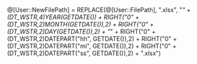 @[User::NewFilePath] = REPLACE(@[User::FilePath], ".xlsx", 
                     "_" + (DT_WSTR,4)YEAR(GETDATE()) + 
                     RIGHT("0" + (DT_WSTR,2)MONTH(GETDATE()),2) + 
                     RIGHT("0" + (DT_WSTR,2)DAY(GETDATE()),2) + "_" +
                     RIGHT("0" + (DT_WSTR,2)DATEPART("hh", GETDATE()),2) +
                     RIGHT("0" + (DT_WSTR,2)DATEPART("mi", GETDATE()),2) +
                     RIGHT("0" + (DT_WSTR,2)DATEPART("ss", GETDATE()),2) +
                     ".xlsx")